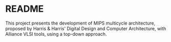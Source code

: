 # README #

This project presents the development of MIPS multicycle architecture, proposed by Harris & Harris' Digital Design and Computer Architecture, with Alliance VLSI tools, using a top-down approach.
